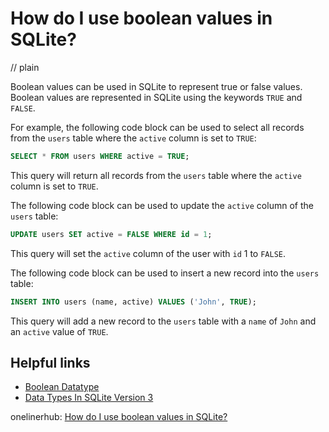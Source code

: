 # How do I use boolean values in SQLite?
// plain

Boolean values can be used in SQLite to represent true or false values. Boolean values are represented in SQLite using the keywords `TRUE` and `FALSE`.

For example, the following code block can be used to select all records from the `users` table where the `active` column is set to `TRUE`:

```sql
SELECT * FROM users WHERE active = TRUE;
```

This query will return all records from the `users` table where the `active` column is set to `TRUE`.

The following code block can be used to update the `active` column of the `users` table:

```sql
UPDATE users SET active = FALSE WHERE id = 1;
```

This query will set the `active` column of the user with `id` 1 to `FALSE`.

The following code block can be used to insert a new record into the `users` table:

```sql
INSERT INTO users (name, active) VALUES ('John', TRUE);
```

This query will add a new record to the `users` table with a `name` of `John` and an `active` value of `TRUE`.

## Helpful links

- [Boolean Datatype](https://www.sqlite.org/datatype3.html#boolean_datatype)
- [Data Types In SQLite Version 3](https://www.sqlite.org/datatype3.html)

onelinerhub: [How do I use boolean values in SQLite?](https://onelinerhub.com/sqlite/how-do-i-use-boolean-values-in-sqlite)